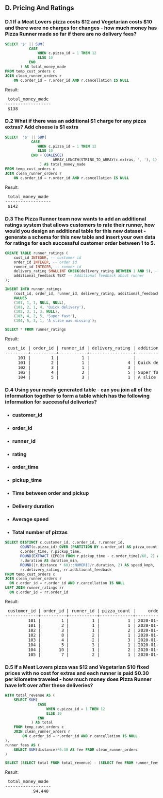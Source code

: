 ## D. Pricing And Ratings


### D.1 If a Meat Lovers pizza costs $12 and Vegetarian costs $10 and there were no charges for changes - how much money has Pizza Runner made so far if there are no delivery fees?

```SQL
SELECT '$' || SUM(
           CASE
               WHEN c.pizza_id = 1 THEN 12
               ELSE 10
           END
       ) AS total_money_made
FROM temp_cust_orders c
JOIN clean_runner_orders r
    ON c.order_id = r.order_id AND r.cancellation IS NULL
```

Result:

<pre>
 total_money_made 
------------------
 $138
</pre>

### D.2 What if there was an additional $1 charge for any pizza extras? Add cheese is $1 extra

```SQL
SELECT  '$' || SUM(
            CASE
               WHEN c.pizza_id = 1 THEN 12
               ELSE 10
            END + COALESCE(
                      ARRAY_LENGTH(STRING_TO_ARRAY(c.extras, ', '), 1), 0)
                ) AS total_money_made
FROM temp_cust_orders c
JOIN clean_runner_orders r
    ON c.order_id = r.order_id AND r.cancellation IS NULL
```

Result:

<pre>
 total_money_made 
------------------
 $142
</pre>

### D.3 The Pizza Runner team now wants to add an additional ratings system that allows customers to rate their runner, how would you design an additional table for this new dataset - generate a schema for this new table and insert your own data for ratings for each successful customer order between 1 to 5.

```SQL
CREATE TABLE runner_ratings (
    cust_id INTEGER, -- customer id 
    order_id INTEGER, -- order id
    runner_id INTEGER, -- runner id
    delivery_rating SMALLINT CHECK(delivery_rating BETWEEN 1 AND 5), -- delivery rating between 1, 5 higher the number better the rating
    additional_feedback TEXT -- Additional feedback about runner
);

INSERT INTO runner_ratings
    (cust_id, order_id, runner_id, delivery_rating, additional_feedback)
    VALUES
    (101, 1, 1, NULL, NULL),
    (101, 2, 1, 4, 'Quick delivery'),
    (102, 3, 1, 3, NULL),
    (103, 4, 2, 5, 'Super fast'),
    (104, 5, 3, 1, 'A slice was missing');

SELECT * FROM runner_ratings
```

Result:

<pre>
 cust_id | order_id | runner_id | delivery_rating | additional_feedback 
---------+----------+-----------+-----------------+---------------------
     101 |        1 |         1 |                 | 
     101 |        2 |         1 |               4 | Quick delivery
     102 |        3 |         1 |               3 | 
     103 |        4 |         2 |               5 | Super fast
     104 |        5 |         3 |               1 | A slice was missing   
</pre>


### D.4 Using your newly generated table - can you join all of the information together to form a table which has the following information for successful deliveries?
* ### customer_id
* ### order_id
* ### runner_id
* ### rating
* ### order_time
* ### pickup_time
* ### Time between order and pickup
* ### Delivery duration
* ### Average speed
* ### Total number of pizzas

```SQL
SELECT DISTINCT c.customer_id, c.order_id, r.runner_id,
       COUNT(c.pizza_id) OVER (PARTITION BY c.order_id) AS pizza_count,
       c.order_time, r.pickup_time, 
       ROUND(EXTRACT (EPOCH FROM r.pickup_time - c.order_time)/60, 2) AS diff_order_pickup_time_min, 
       r.duration AS duration_min, 
       ROUND((r.distance * 60)::NUMERIC/r.duration, 2) AS speed_kmph, 
       rr.delivery_rating, rr.additional_feedback
FROM temp_cust_orders c
JOIN clean_runner_orders r
  ON c.order_id = r.order_id AND r.cancellation IS NULL
LEFT JOIN runner_ratings rr
  ON c.order_id = rr.order_id
```

Result:

<pre>
 customer_id | order_id | runner_id | pizza_count |     order_time      |     pickup_time     | diff_order_pickup_time_mins | duration_min | speed_kmph | delivery_rating | additional_feedback 
-------------+----------+-----------+-------------+---------------------+---------------------+-----------------------------+--------------+------------+-----------------+---------------------
         101 |        1 |         1 |           1 | 2020-01-01 18:05:02 | 2020-01-01 18:15:34 |                       10.53 |           32 |      37.50 |                 | 
         101 |        2 |         1 |           1 | 2020-01-01 19:00:52 | 2020-01-01 19:10:54 |                       10.03 |           27 |      44.44 |               4 | Quick delivery
         102 |        3 |         1 |           2 | 2020-01-02 23:51:23 | 2020-01-03 00:12:37 |                       21.23 |           20 |      40.20 |               3 | 
         102 |        8 |         2 |           1 | 2020-01-09 23:54:33 | 2020-01-10 00:15:02 |                       20.48 |           15 |      93.60 |                 | 
         103 |        4 |         2 |           3 | 2020-01-04 13:23:46 | 2020-01-04 13:53:03 |                       29.28 |           40 |      35.10 |               5 | Super fast
         104 |        5 |         3 |           1 | 2020-01-08 21:00:29 | 2020-01-08 21:10:57 |                       10.47 |           15 |      40.00 |               1 | A slice was missing
         104 |       10 |         1 |           2 | 2020-01-11 18:34:49 | 2020-01-11 18:50:20 |                       15.52 |           10 |      60.00 |                 | 
         105 |        7 |         2 |           1 | 2020-01-08 21:20:29 | 2020-01-08 21:30:45 |                       10.27 |           25 |      60.00 |                 |    
</pre>

### D.5 If a Meat Lovers pizza was $12 and Vegetarian $10 fixed prices with no cost for extras and each runner is paid $0.30 per kilometre traveled - how much money does Pizza Runner have left over after these deliveries?

```SQL
WITH total_revenue AS (
    SELECT SUM(
               CASE
                   WHEN c.pizza_id = 1 THEN 12
                   ELSE 10
               END
            ) AS total  
    FROM temp_cust_orders c
    JOIN clean_runner_orders r
        ON c.order_id = r.order_id AND r.cancellation IS NULL
),
runner_fees AS (
    SELECT SUM(distance)*0.30 AS fee FROM clean_runner_orders
)

SELECT (SELECT total FROM total_revenue) - (SELECT fee FROM runner_fees) AS total_money_made
```

Result:

<pre>
 total_money_made 
------------------
           94.440
</pre>